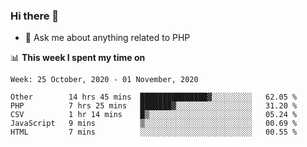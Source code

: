 ### Hi there 👋

<!--
**mustafaculban/mustafaculban** is a ✨ _special_ ✨ repository because its `README.md` (this file) appears on your GitHub profile.

Here are some ideas to get you started:

- 🌱 I’m currently learning ...
- 👯 I’m looking to collaborate on ...
- 🤔 I’m looking for help with ...
- 📫 How to reach me: ...
- 😄 Pronouns: ...
- ⚡ Fun fact: ...

-->
- 💬 Ask me about anything related to PHP


📊 **This week I spent my time on**
<!--START_SECTION:waka-->
```text
Week: 25 October, 2020 - 01 November, 2020

Other        14 hrs 45 mins  ███████████████▓░░░░░░░░░   62.05 % 
PHP          7 hrs 25 mins   ███████▓░░░░░░░░░░░░░░░░░   31.20 % 
CSV          1 hr 14 mins    █▒░░░░░░░░░░░░░░░░░░░░░░░   05.24 % 
JavaScript   9 mins          ▒░░░░░░░░░░░░░░░░░░░░░░░░   00.69 % 
HTML         7 mins          ░░░░░░░░░░░░░░░░░░░░░░░░░   00.55 % 
```
<!--END_SECTION:waka-->
